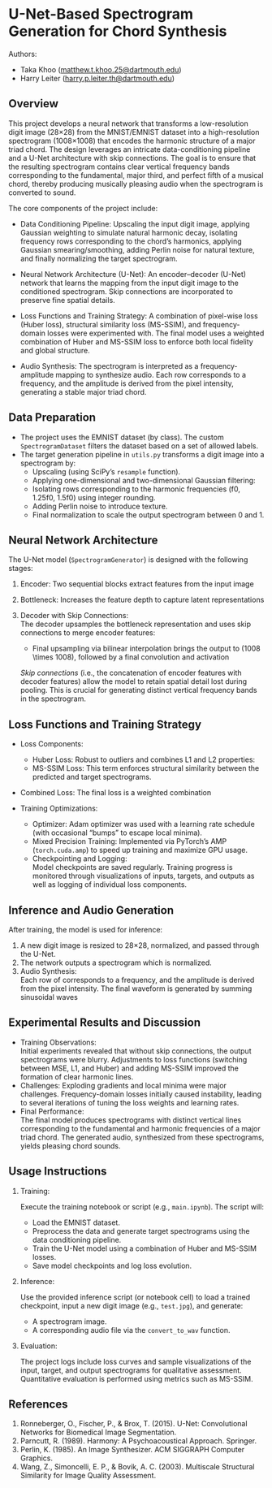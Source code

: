 # U-Net-Based Spectrogram Generation for Chord Synthesis

Authors:
- Taka Khoo (<matthew.t.khoo.25@dartmouth.edu>)  
- Harry Leiter (<harry.p.leiter.th@dartmouth.edu>)  

## Overview

This project develops a neural network that transforms a low-resolution digit image (28×28) from the MNIST/EMNIST dataset into a high-resolution spectrogram (1008×1008) that encodes the harmonic structure of a major triad chord. The design leverages an intricate data-conditioning pipeline and a U-Net architecture with skip connections. The goal is to ensure that the resulting spectrogram contains clear vertical frequency bands corresponding to the fundamental, major third, and perfect fifth of a musical chord, thereby producing musically pleasing audio when the spectrogram is converted to sound.

The core components of the project include:

- Data Conditioning Pipeline: 
  Upscaling the input digit image, applying Gaussian weighting to simulate natural harmonic decay, isolating frequency rows corresponding to the chord’s harmonics, applying Gaussian smearing/smoothing, adding Perlin noise for natural texture, and finally normalizing the target spectrogram.
  
- Neural Network Architecture (U-Net): 
  An encoder–decoder (U-Net) network that learns the mapping from the input digit image to the conditioned spectrogram. Skip connections are incorporated to preserve fine spatial details.

- Loss Functions and Training Strategy: 
  A combination of pixel-wise loss (Huber loss), structural similarity loss (MS-SSIM), and frequency-domain losses were experimented with. The final model uses a weighted combination of Huber and MS-SSIM loss to enforce both local fidelity and global structure.

- Audio Synthesis: 
  The spectrogram is interpreted as a frequency-amplitude mapping to synthesize audio. Each row corresponds to a frequency, and the amplitude is derived from the pixel intensity, generating a stable major triad chord.

## Data Preparation

- The project uses the EMNIST dataset (by class). The custom `SpectrogramDataset` filters the dataset based on a set of allowed labels.
- The target generation pipeline in `utils.py` transforms a digit image into a spectrogram by:
  - Upscaling (using SciPy’s `resample` function).
  - Applying one-dimensional and two-dimensional Gaussian filtering:
  - Isolating rows corresponding to the harmonic frequencies (f0, 1.25f0, 1.5f0) using integer rounding.
  - Adding Perlin noise to introduce texture.
  - Final normalization to scale the output spectrogram between 0 and 1.

## Neural Network Architecture

The U-Net model (`SpectrogramGenerator`) is designed with the following stages:

1. Encoder: Two sequential blocks extract features from the input image

2. Bottleneck: Increases the feature depth to capture latent representations

3. Decoder with Skip Connections:  
   The decoder upsamples the bottleneck representation and uses skip connections to merge encoder features:
   - Final upsampling via bilinear interpolation brings the output to \(1008 \times 1008\), followed by a final convolution and activation

   *Skip connections* (i.e., the concatenation of encoder features with decoder features) allow the model to retain spatial detail lost during pooling. This is crucial for generating distinct vertical frequency bands in the spectrogram.

## Loss Functions and Training Strategy

- Loss Components:
  - Huber Loss: Robust to outliers and combines L1 and L2 properties:
  - MS-SSIM Loss: This term enforces structural similarity between the predicted and target spectrograms.
- Combined Loss: The final loss is a weighted combination

- Training Optimizations:
  - Optimizer: Adam optimizer was used with a learning rate schedule (with occasional “bumps” to escape local minima).
  - Mixed Precision Training: Implemented via PyTorch’s AMP (`torch.cuda.amp`) to speed up training and maximize GPU usage.
  - Checkpointing and Logging:  
    Model checkpoints are saved regularly. Training progress is monitored through visualizations of inputs, targets, and outputs as well as logging of individual loss components.

## Inference and Audio Generation

After training, the model is used for inference:
1. A new digit image is resized to 28×28, normalized, and passed through the U-Net.
2. The network outputs a spectrogram  which is normalized.
3. Audio Synthesis:  
   Each row of corresponds to a frequency, and the amplitude is derived from the pixel intensity. The final waveform is generated by summing sinusoidal waves

## Experimental Results and Discussion

- Training Observations:  
  Initial experiments revealed that without skip connections, the output spectrograms were blurry. Adjustments to loss functions (switching between MSE, L1, and Huber) and adding MS-SSIM improved the formation of clear harmonic lines.
- Challenges: 
  Exploding gradients and local minima were major challenges. Frequency-domain losses initially caused instability, leading to several iterations of tuning the loss weights and learning rates.
- Final Performance:  
  The final model produces spectrograms with distinct vertical lines corresponding to the fundamental and harmonic frequencies of a major triad chord. The generated audio, synthesized from these spectrograms, yields pleasing chord sounds.

## Usage Instructions

1. Training:

   Execute the training notebook or script (e.g., `main.ipynb`). The script will:
   - Load the EMNIST dataset.
   - Preprocess the data and generate target spectrograms using the data conditioning pipeline.
   - Train the U-Net model using a combination of Huber and MS-SSIM losses.
   - Save model checkpoints and log loss evolution.

2. Inference:

   Use the provided inference script (or notebook cell) to load a trained checkpoint, input a new digit image (e.g., `test.jpg`), and generate:
   - A spectrogram image.
   - A corresponding audio file via the `convert_to_wav` function.

3. Evaluation:

   The project logs include loss curves and sample visualizations of the input, target, and output spectrograms for qualitative assessment. Quantitative evaluation is performed using metrics such as MS-SSIM.

## References

1. Ronneberger, O., Fischer, P., & Brox, T. (2015). U-Net: Convolutional Networks for Biomedical Image Segmentation.
2. Parncutt, R. (1989). Harmony: A Psychoacoustical Approach. Springer.
3. Perlin, K. (1985). An Image Synthesizer. ACM SIGGRAPH Computer Graphics.
4. Wang, Z., Simoncelli, E. P., & Bovik, A. C. (2003). Multiscale Structural Similarity for Image Quality Assessment.
